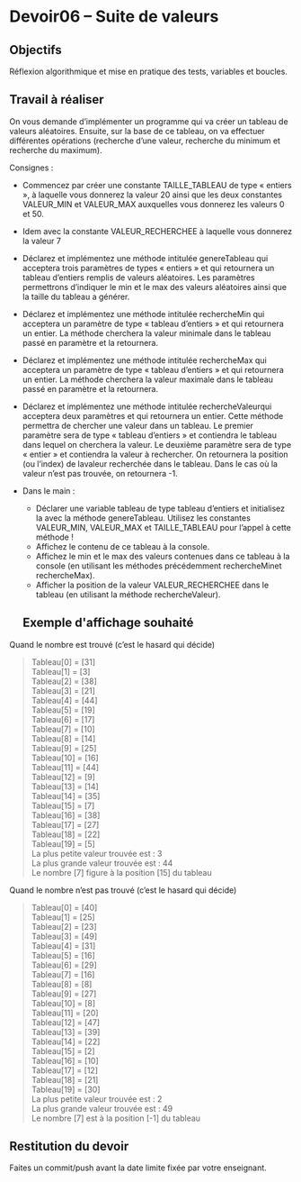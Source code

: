 # Devoir06 – Suite de valeurs
## Objectifs
Réflexion algorithmique et mise en pratique des tests, variables et boucles.
## Travail à réaliser

On vous demande d’implémenter un programme qui va créer un tableau de valeurs aléatoires. Ensuite, sur la base de ce tableau, on va effectuer différentes opérations (recherche d’une valeur, recherche du minimum et recherche du maximum).

Consignes : 
- Commencez par créer une constante TAILLE_TABLEAU de type « entiers », à laquelle vous donnerez la valeur 20 ainsi que les deux constantes VALEUR_MIN et VALEUR_MAX auxquelles vous donnerez les valeurs 0 et 50.
- Idem avec la constante VALEUR_RECHERCHEE à laquelle vous donnerez la valeur 7
- Déclarez  et  implémentez  une  méthode  intitulée genereTableau qui  acceptera  trois  paramètres  de  types « entiers » et qui retournera un tableau d’entiers remplis de valeurs aléatoires. Les paramètres permettrons d’indiquer le min et le max des valeurs aléatoires ainsi que la taille du tableau a générer.
- Déclarez et implémentez une méthode intitulée rechercheMin qui acceptera un paramètre de type « tableau  d’entiers »  et  qui  retournera  un  entier.  La  méthode  cherchera  la  valeur  minimale  dans  le  tableau passé en paramètre et la retournera.
- Déclarez et implémentez une méthode intitulée rechercheMax qui acceptera un paramètre de type « tableau  d’entiers »  et  qui  retournera  un  entier.  La  méthode  cherchera  la  valeur  maximale  dans  le  tableau passé en paramètre et la retournera.
- Déclarez et implémentez une méthode intitulée rechercheValeurqui acceptera deux paramètres et qui retournera un entier. Cette méthode permettra de chercher une valeur dans un tableau. Le premier paramètre  sera  de  type  « tableau  d’entiers »  et  contiendra  le  tableau  dans  lequel  on  cherchera  la  valeur.  Le  deuxième  paramètre  sera  de  type  « entier »  et  contiendra  la  valeur  à  rechercher.  On retournera la position (ou l’index) de lavaleur recherchée dans le tableau. Dans le cas où la valeur n’est pas trouvée, on retournera -1.

- Dans le main :
    * Déclarer  une  variable  tableau  de  type  tableau  d’entiers  et  initialisez  la  avec  la  méthode  genereTableau. Utilisez les constantes VALEUR_MIN, VALEUR_MAX et TAILLE_TABLEAU pour l’appel à cette méthode !
    * Affichez le contenu de ce tableau à la console.
    * Affichez le min et le max des valeurs contenues dans ce tableau à la console (en utilisant les méthodes précédemment rechercheMinet rechercheMax).
    * Afficher la position de la valeur VALEUR_RECHERCHEE dans le tableau (en utilisant la méthode rechercheValeur).


  ## Exemple d'affichage souhaité
Quand le nombre est trouvé (c’est le hasard qui décide)

>Tableau[0] = [31] <br>
>Tableau[1] = [3]<br>
>Tableau[2] = [38]<br>
>Tableau[3] = [21]<br>
>Tableau[4] = [44]<br>
>Tableau[5] = [19]<br>
>Tableau[6] = [17]<br>
>Tableau[7] = [10]<br>
>Tableau[8] = [14]<br>
>Tableau[9] = [25]<br>
>Tableau[10] = [16]<br>
>Tableau[11] = [44]<br>
>Tableau[12] = [9]<br>
>Tableau[13] = [14]<br>
>Tableau[14] = [35]<br>
>Tableau[15] = [7]<br>
>Tableau[16] = [38]<br>
>Tableau[17] = [27]<br>
>Tableau[18] = [22]<br>
>Tableau[19] = [5]<br>
>La plus petite valeur trouvée est : 3<br>
>La plus grande valeur trouvée est : 44<br>
>Le nombre [7] figure à la position [15] du tableau<br>

Quand le nombre n’est pas trouvé (c’est le hasard qui décide) 

>Tableau[0] = [40]<br>
>Tableau[1] = [25]<br>
>Tableau[2] = [23]<br>
>Tableau[3] = [49]<br>
>Tableau[4] = [31]<br>
>Tableau[5] = [16]<br>
>Tableau[6] = [29]<br>
>Tableau[7] = [16]<br>
>Tableau[8] = [8]<br>
>Tableau[9] = [27]<br>
>Tableau[10] = [8]<br>
>Tableau[11] = [20]<br>
>Tableau[12] = [47]<br>
>Tableau[13] = [39]<br>
>Tableau[14] = [22]<br>
>Tableau[15] = [2]<br>
>Tableau[16] = [10]<br>
>Tableau[17] = [12]<br>
>Tableau[18] = [21]<br>
>Tableau[19] = [30]<br>
>La plus petite valeur trouvée est : 2<br>
>La plus grande valeur trouvée est : 49<br>
>Le nombre [7] est à la position [-1] du tableau<br>

## Restitution du devoir
Faites un commit/push avant la date limite fixée par votre enseignant.
